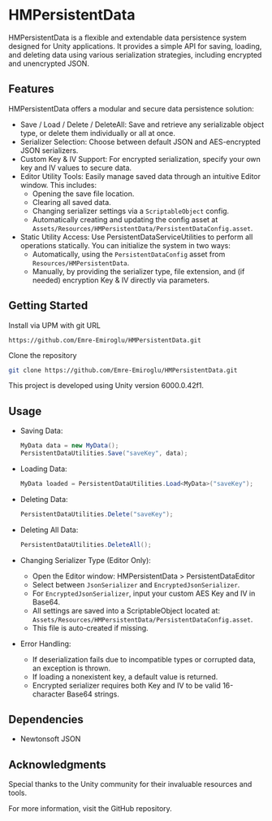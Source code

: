 # HMPersistentData
HMPersistentData is a flexible and extendable data persistence system designed for Unity applications. It provides a simple API for saving, loading, and deleting data using various serialization strategies, including encrypted and unencrypted JSON.

## Features
HMPersistentData offers a modular and secure data persistence solution:
* Save / Load / Delete / DeleteAll: Save and retrieve any serializable object type, or delete them individually or all at once.
* Serializer Selection: Choose between default JSON and AES-encrypted JSON serializers.
* Custom Key & IV Support: For encrypted serialization, specify your own key and IV values to secure data.
* Editor Utility Tools: Easily manage saved data through an intuitive Editor window. This includes:
  * Opening the save file location.
  * Clearing all saved data.
  * Changing serializer settings via a `ScriptableObject` config.
  * Automatically creating and updating the config asset at `Assets/Resources/HMPersistentData/PersistentDataConfig.asset`.
* Static Utility Access: Use PersistentDataServiceUtilities to perform all operations statically. You can initialize the system in two ways:
  * Automatically, using the `PersistentDataConfig` asset from `Resources/HMPersistentData`.
  * Manually, by providing the serializer type, file extension, and (if needed) encryption Key & IV directly via parameters.

## Getting Started
Install via UPM with git URL

`https://github.com/Emre-Emiroglu/HMPersistentData.git`

Clone the repository
```bash
git clone https://github.com/Emre-Emiroglu/HMPersistentData.git
```
This project is developed using Unity version 6000.0.42f1.

## Usage
* Saving Data:
    ```csharp
    MyData data = new MyData();
    PersistentDataUtilities.Save("saveKey", data);
    ```
* Loading Data:
    ```csharp
    MyData loaded = PersistentDataUtilities.Load<MyData>("saveKey");
    ```
* Deleting Data:
    ```csharp
    PersistentDataUtilities.Delete("saveKey");
    ```
* Deleting All Data:
    ```csharp
    PersistentDataUtilities.DeleteAll();
    ```
* Changing Serializer Type (Editor Only):
  * Open the Editor window: HMPersistentData > PersistentDataEditor
  * Select between `JsonSerializer` and `EncryptedJsonSerializer`.
  * For `EncryptedJsonSerializer`, input your custom AES Key and IV in Base64.
  * All settings are saved into a ScriptableObject located at: `Assets/Resources/HMPersistentData/PersistentDataConfig.asset`.
  * This file is auto-created if missing.

* Error Handling:
  * If deserialization fails due to incompatible types or corrupted data, an exception is thrown.
  * If loading a nonexistent key, a default value is returned.
  * Encrypted serializer requires both Key and IV to be valid 16-character Base64 strings.

## Dependencies
* Newtonsoft JSON

## Acknowledgments
Special thanks to the Unity community for their invaluable resources and tools.

For more information, visit the GitHub repository.
